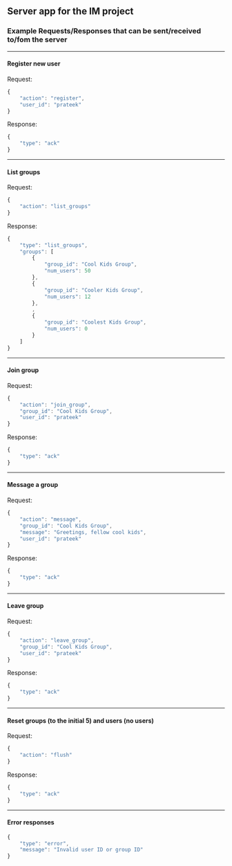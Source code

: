 ## Server app for the IM project

### Example Requests/Responses that can be sent/received to/fom the server
***

#### Register new user
Request:
```javascript
{
    "action": "register",
    "user_id": "prateek"
}
```

Response:
```javascript
{
    "type": "ack"
}
```
***

#### List groups
Request:
```javascript
{
    "action": "list_groups"
}
```

Response:
```javascript
{
    "type": "list_groups",
    "groups": [
        {
            "group_id": "Cool Kids Group",
            "num_users": 50
        },
        {
            "group_id": "Cooler Kids Group",
            "num_users": 12
        },
        ,
        {
            "group_id": "Coolest Kids Group",
            "num_users": 0
        }
    ]
}
```
***

#### Join group
Request:
```javascript
{
    "action": "join_group",
    "group_id": "Cool Kids Group",
    "user_id": "prateek"
}
```

Response:
```javascript
{
    "type": "ack"
}
```
***

#### Message a group
Request:
```javascript
{
    "action": "message",
    "group_id": "Cool Kids Group",
    "message": "Greetings, fellow cool kids",
    "user_id": "prateek"
}
```

Response:
```javascript
{
    "type": "ack"
}
```
***

#### Leave group
Request:
```javascript
{
    "action": "leave_group",
    "group_id": "Cool Kids Group",
    "user_id": "prateek"
}
```

Response:
```javascript
{
    "type": "ack"
}
```
***

#### Reset groups (to the initial 5) and users (no users)
Request:
```javascript
{
    "action": "flush"
}
```

Response:
```javascript
{
    "type": "ack"
}
```
***

#### Error responses
```javascript
{
    "type": "error",
    "message": "Invalid user ID or group ID"
}